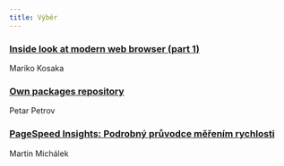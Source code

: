 ```yaml
---
title: Výběr
---
```


### [Inside look at modern web browser (part 1)](https://developers.google.com/web/updates/2018/09/inside-browser-part1)
Mariko Kosaka

### [Own packages repository](https://slackalaxy.com/2018/09/09/own-packages-repository/)
Petar Petrov

### [PageSpeed Insights: Podrobný průvodce měřením rychlosti](https://www.vzhurudolu.cz/prirucka/pagespeed-insights)
Martin Michálek
